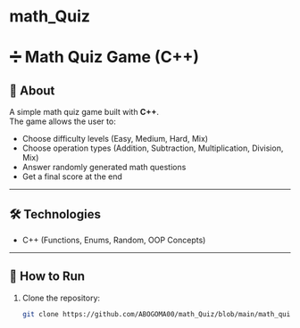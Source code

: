 # math_Quiz
# ➗ Math Quiz Game (C++)

## 📌 About
A simple math quiz game built with **C++**.  
The game allows the user to:
- Choose difficulty levels (Easy, Medium, Hard, Mix)
- Choose operation types (Addition, Subtraction, Multiplication, Division, Mix)
- Answer randomly generated math questions
- Get a final score at the end

---

## 🛠️ Technologies
- C++ (Functions, Enums, Random, OOP Concepts)

---

## 🚀 How to Run
1. Clone the repository:
   ```bash
   git clone https://github.com/ABOGOMA00/math_Quiz/blob/main/math_quiez.cpp
